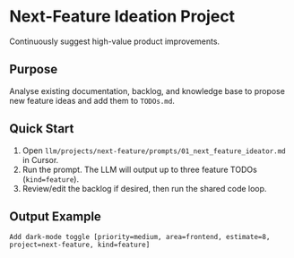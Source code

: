 # Next-Feature Ideation Project

Continuously suggest high-value product improvements.

## Purpose
Analyse existing documentation, backlog, and knowledge base to propose new feature ideas and add them to `TODOs.md`.

## Quick Start
1. Open `llm/projects/next-feature/prompts/01_next_feature_ideator.md` in Cursor.
2. Run the prompt. The LLM will output up to three feature TODOs (`kind=feature`).
3. Review/edit the backlog if desired, then run the shared code loop.

## Output Example
```
Add dark-mode toggle [priority=medium, area=frontend, estimate=8, project=next-feature, kind=feature]
``` 